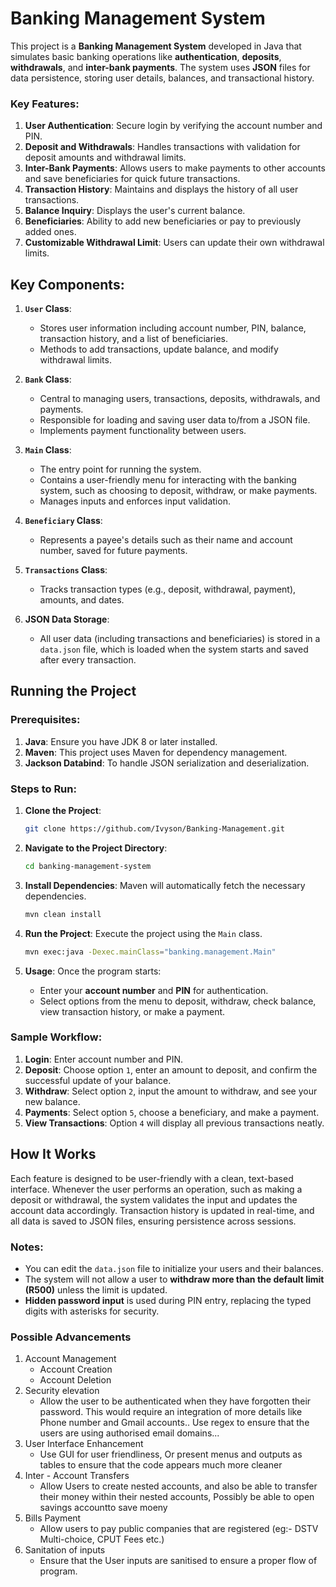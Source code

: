 # Banking Management System 

This project is a **Banking Management System** developed in Java that simulates basic banking operations like **authentication**, **deposits**, **withdrawals**, and **inter-bank payments**. The system uses **JSON** files for data persistence, storing user details, balances, and transactional history.

### Key Features:
1. **User Authentication**: Secure login by verifying the account number and PIN.
2. **Deposit and Withdrawals**: Handles transactions with validation for deposit amounts and withdrawal limits.
3. **Inter-Bank Payments**: Allows users to make payments to other accounts and save beneficiaries for quick future transactions.
4. **Transaction History**: Maintains and displays the history of all user transactions.
5. **Balance Inquiry**: Displays the user's current balance.
6. **Beneficiaries**: Ability to add new beneficiaries or pay to previously added ones.
7. **Customizable Withdrawal Limit**: Users can update their own withdrawal limits.

## Key Components:

1. **`User` Class**: 
   - Stores user information including account number, PIN, balance, transaction history, and a list of beneficiaries.
   - Methods to add transactions, update balance, and modify withdrawal limits.
   
2. **`Bank` Class**:
   - Central to managing users, transactions, deposits, withdrawals, and payments.
   - Responsible for loading and saving user data to/from a JSON file.
   - Implements payment functionality between users.
   
3. **`Main` Class**:
   - The entry point for running the system.
   - Contains a user-friendly menu for interacting with the banking system, such as choosing to deposit, withdraw, or make payments.
   - Manages inputs and enforces input validation.
   
4. **`Beneficiary` Class**:
   - Represents a payee's details such as their name and account number, saved for future payments.

5. **`Transactions` Class**:
   - Tracks transaction types (e.g., deposit, withdrawal, payment), amounts, and dates.
   
6. **JSON Data Storage**:
   - All user data (including transactions and beneficiaries) is stored in a `data.json` file, which is loaded when the system starts and saved after every transaction.

## Running the Project

### Prerequisites:
1. **Java**: Ensure you have JDK 8 or later installed.
2. **Maven**: This project uses Maven for dependency management.
3. **Jackson Databind**: To handle JSON serialization and deserialization.

### Steps to Run:
1. **Clone the Project**:
   ```bash
   git clone https://github.com/Ivyson/Banking-Management.git
   ```
2. **Navigate to the Project Directory**:
   ```bash
   cd banking-management-system
   ```
3. **Install Dependencies**:
   Maven will automatically fetch the necessary dependencies.
   ```bash
   mvn clean install
   ```
4. **Run the Project**:
   Execute the project using the `Main` class.
   ```bash
   mvn exec:java -Dexec.mainClass="banking.management.Main"
   ```
   
5. **Usage**:
   Once the program starts:
   - Enter your **account number** and **PIN** for authentication.
   - Select options from the menu to deposit, withdraw, check balance, view transaction history, or make a payment.

### Sample Workflow:
1. **Login**: Enter account number and PIN.
2. **Deposit**: Choose option `1`, enter an amount to deposit, and confirm the successful update of your balance.
3. **Withdraw**: Select option `2`, input the amount to withdraw, and see your new balance.
4. **Payments**: Select option `5`, choose a beneficiary, and make a payment.
5. **View Transactions**: Option `4` will display all previous transactions neatly.

## How It Works
Each feature is designed to be user-friendly with a clean, text-based interface. Whenever the user performs an operation, such as making a deposit or withdrawal, the system validates the input and updates the account data accordingly. Transaction history is updated in real-time, and all data is saved to JSON files, ensuring persistence across sessions.

### Notes:
- You can edit the `data.json` file to initialize your users and their balances.
- The system will not allow a user to **withdraw more than the default limit (R500)** unless the limit is updated.
- **Hidden password input** is used during PIN entry, replacing the typed digits with asterisks for security.
### Possible Advancements 
1. Account Management
   - Account Creation
   - Account Deletion
2. Security elevation
   - Allow the user to be authenticated when they have forgotten their password. This would require an integration of more details like Phone number and Gmail accounts.. Use regex to ensure that the users are using authorised email domains... 
3. User Interface Enhancement
   - Use GUI for user friendliness, Or present menus and outputs as tables to ensure that the code appears much more cleaner
4. Inter - Account Transfers
   - Allow Users to create nested accounts, and also be able to transfer their money within their nested accounts, Possibly be able to open savings accountto save moeny
5. Bills Payment
   - Allow users to pay public companies that are registered (eg:- DSTV Multi-choice, CPUT Fees etc.)
6. Sanitation of inputs
   - Ensure that the User inputs are sanitised to ensure a proper flow of program.
